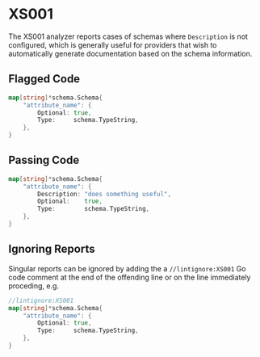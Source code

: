 # XS001

The XS001 analyzer reports cases of schemas where `Description` is not configured, which is generally useful for providers that wish to automatically generate documentation based on the schema information.

## Flagged Code

```go
map[string]*schema.Schema{
    "attribute_name": {
        Optional: true,
        Type:     schema.TypeString,
    },
}
```

## Passing Code

```go
map[string]*schema.Schema{
    "attribute_name": {
        Description: "does something useful",
        Optional:    true,
        Type:        schema.TypeString,
    },
}
```

## Ignoring Reports

Singular reports can be ignored by adding the a `//lintignore:XS001` Go code comment at the end of the offending line or on the line immediately proceding, e.g.

```go
//lintignore:XS001
map[string]*schema.Schema{
    "attribute_name": {
        Optional: true,
        Type:     schema.TypeString,
    },
}
```

